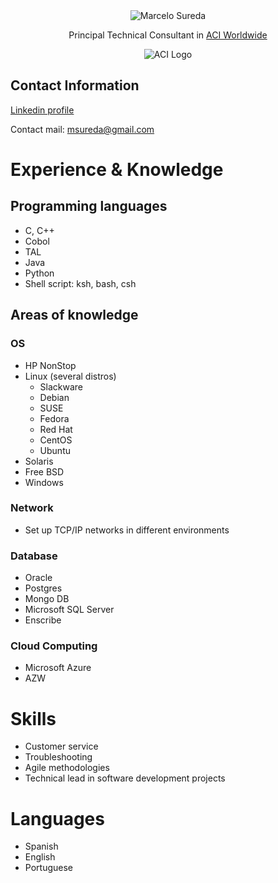<center>

<img src="https://media.licdn.com/dms/image/v2/C4D03AQF0J4gnBUSBxg/profile-displayphoto-shrink_800_800/profile-displayphoto-shrink_800_800/0/1517036086225?e=1733961600&v=beta&t=omtdtpCPBoEdg7cn0LQFVsXXYJNjd3rnhe3BDduESAk" alt="Marcelo Sureda">

<p>
Principal Technical Consultant in <a href="https://www.aciworldwide.com/">ACI Worldwide</a>
</p>

<img src="https://media.licdn.com/dms/image/v2/D560BAQF-RFXMrIE5VQ/company-logo_100_100/company-logo_100_100/0/1714485932662/aci_worldwide_logo?e=1736380800&v=beta&t=RoYVuLo6DqjgE4q4b6FULHQvX0m26EJWc3BOyvfHCaQ" alt="ACI Logo">

</center>

<h2>Contact Information</h2>

<a href="https://www.linkedin.com/in/marcelosureda/">Linkedin profile</a>

Contact mail: <a href="mailto:msureda@gmail.com">msureda@gmail.com</a>

<h1>Experience & Knowledge</h1>

<h2>Programming languages</h2>
<ul>
<li>C, C++</li>
<li>Cobol</li>
<li>TAL</li>
<li>Java</li>
<li>Python</li>
<li>Shell script: ksh, bash, csh</li>
</ul>

<h2>Areas of knowledge</h2>

<h3>OS</h3>

<ul>
<li>HP NonStop</li>
<li>Linux (several distros)
<ul>
<li>Slackware</li>
<li>Debian</li>
<li>SUSE</li>
<li>Fedora</li>
<li>Red Hat</li>
<li>CentOS</li>
<li>Ubuntu</li>
</ul>
</li>
<li>Solaris</li>
<li>Free BSD</li>
<li>Windows</li>
</ul>

<h3>Network</h3>

<ul>
<li>Set up TCP/IP networks in different environments</li>
</ul>

<h3>Database</h3>

<ul>
<li>Oracle</li>
<li>Postgres</li>
<li>Mongo DB</li>
<li>Microsoft SQL Server</li>
<li>Enscribe</li>
</ul>

<h3>Cloud Computing</h3>

<ul>
<li>Microsoft Azure</li>
<li>AZW</li>
</ul>

<h1>Skills</h1>

<ul>
<li>Customer service</li>
<li>Troubleshooting</li>
<li>Agile methodologies</li>
<li>Technical lead in software development projects</li>
</ul>

<h1>Languages</h1>

<ul>
<li>Spanish</li>
<li>English</li>
<li>Portuguese</li>
</ul>
